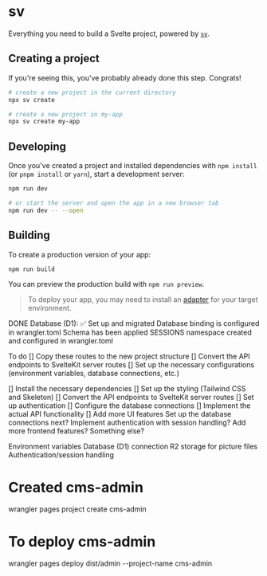 # sv

Everything you need to build a Svelte project, powered by [`sv`](https://github.com/sveltejs/cli).

## Creating a project

If you're seeing this, you've probably already done this step. Congrats!

```bash
# create a new project in the current directory
npx sv create

# create a new project in my-app
npx sv create my-app
```

## Developing

Once you've created a project and installed dependencies with `npm install` (or `pnpm install` or `yarn`), start a development server:

```bash
npm run dev

# or start the server and open the app in a new browser tab
npm run dev -- --open
```

## Building

To create a production version of your app:

```bash
npm run build
```

You can preview the production build with `npm run preview`.

> To deploy your app, you may need to install an [adapter](https://svelte.dev/docs/kit/adapters) for your target environment.


DONE
Database (D1): ✅ Set up and migrated
Database binding is configured in wrangler.toml
Schema has been applied
SESSIONS namespace created and configured in wrangler.toml

To do 
[] Copy these routes to the new project structure
[] Convert the API endpoints to SvelteKit server routes
[] Set up the necessary configurations (environment variables, database connections, etc.)

[] Install the necessary dependencies
[] Set up the styling (Tailwind CSS and Skeleton)
[] Convert the API endpoints to SvelteKit server routes
[] Set up authentication
[] Configure the database connections
[] Implement the actual API functionality
[] Add more UI features
Set up the database connections next?
Implement authentication with session handling?
Add more frontend features?
Something else?

Environment variables
Database (D1) connection
R2 storage for picture files
Authentication/session handling

# Created cms-admin 
wrangler pages project create cms-admin


# To deploy cms-admin 
wrangler pages deploy dist/admin --project-name cms-admin